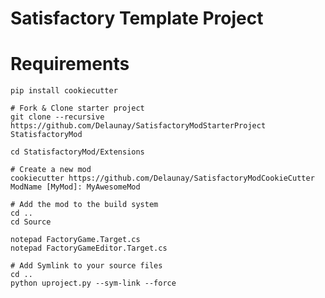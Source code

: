 Satisfactory Template Project
=============================

# Requirements

    pip install cookiecutter
 
    # Fork & Clone starter project
    git clone --recursive https://github.com/Delaunay/SatisfactoryModStarterProject StatisfactoryMod
    
    cd StatisfactoryMod/Extensions
    
    # Create a new mod
    cookiecutter https://github.com/Delaunay/SatisfactoryModCookieCutter
    ModName [MyMod]: MyAwesomeMod
    
    # Add the mod to the build system
    cd ..
    cd Source 
 
    notepad FactoryGame.Target.cs
    notepad FactoryGameEditor.Target.cs
    
    # Add Symlink to your source files
    cd ..
    python uproject.py --sym-link --force

